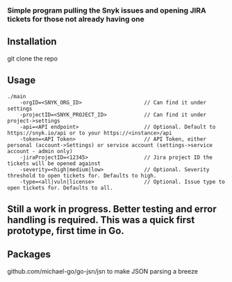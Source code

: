 
### Simple program pulling the Snyk issues and opening JIRA tickets for those not already having one

## Installation
git clone the repo

## Usage
```
./main 
    -orgID=<SNYK_ORG_ID>                    // Can find it under settings
    -projectID=<SNYK_PROJECT_ID>            // Can find it under project->settings
    -api=<API endpoint>                     // Optional. Default to https://snyk.io/api or to your https://<instance>/api
    -token=<API Token>                      // API Token, either personal (account->Settings) or service account (settings->service account - admin only)
    -jiraProjectID=<12345>                  // Jira project ID the tickets will be opened against
    -severity=<high|medium|low>             // Optional. Severity threshold to open tickets for. Defaults to high.
    -type=<all|vuln|license>                // Optional. Issue type to open tickets for. Defaults to all.
```
## Still a work in progress. Better testing and error handling is required. This was a quick first prototype, first time in Go.

## Packages
github.com/michael-go/go-jsn/jsn to make JSON parsing a breeze
